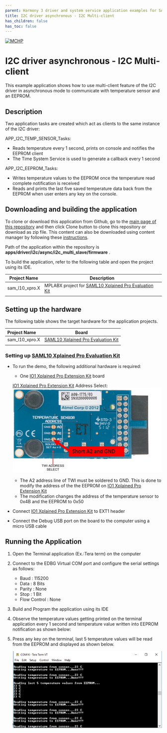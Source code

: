 ```yaml
---
parent: Harmony 3 driver and system service application examples for SAM L10/L11 family
title: I2C driver asynchronous - I2C Multi-client 
has_children: false
has_toc: false
---
```


[![MCHP](https://www.microchip.com/ResourcePackages/Microchip/assets/dist/images/logo.png)](https://www.microchip.com)

# I2C driver asynchronous - I2C Multi-client

This example application shows how to use multi-client feature of the I2C driver in asynchronous mode to communicate with temperature sensor and an EEPROM.

## Description

Two application tasks are created which act as clients to the same instance of the I2C driver:

APP_I2C_TEMP_SENSOR_Tasks:
- Reads temperature every 1 second, prints on console and notifies the EEPROM client 
- The Time System Service is used to generate a callback every 1 second

APP_I2C_EEPROM_Tasks:
- Writes temperature values to the EEPROM once the temperature read complete notification is received 
- Reads and prints the last five saved temperature data back from the EEPROM when user enters any key on the console.

## Downloading and building the application

To clone or download this application from Github, go to the [main page of this repository](https://github.com/Microchip-MPLAB-Harmony/core_apps_sam_l10_l11) and then click Clone button to clone this repository or download as zip file.
This content can also be downloaded using content manager by following these [instructions](https://github.com/Microchip-MPLAB-Harmony/contentmanager/wiki).

Path of the application within the repository is **apps/driver/i2c/async/i2c_multi_slave/firmware** .

To build the application, refer to the following table and open the project using its IDE.

| Project Name      | Description                                    |
| ----------------- | ---------------------------------------------- |
| sam_l10_xpro.X | MPLABX project for [SAML10 Xplained Pro Evaluation Kit](https://www.microchip.com/DevelopmentTools/ProductDetails/dm320204) |
|||

## Setting up the hardware

The following table shows the target hardware for the application projects.

| Project Name| Board|
|:---------|:---------:|
| sam_l10_xpro.X | [SAML10 Xplained Pro Evaluation Kit](https://www.microchip.com/DevelopmentTools/ProductDetails/dm320204) |
|||

### Setting up [SAML10 Xplained Pro Evaluation Kit](https://www.microchip.com/DevelopmentTools/ProductDetails/dm320204)

- To run the demo, the following additional hardware is required:
  - One [IO1 Xplained Pro Extension Kit](https://www.microchip.com/developmenttools/ProductDetails/ATIO1-XPRO) board
  
  [IO1 Xplained Pro Extension Kit](https://www.microchip.com/developmenttools/ProductDetails/ATIO1-XPRO) Address Select:
  ![Address Select](images/io1_xplained_address_sel.png)

  - The A2 address line of TWI must be soldered to GND. This is done to modify the address of the the EEPROM on [IO1 Xplained Pro Extension Kit](https://www.microchip.com/developmenttools/ProductDetails/ATIO1-XPRO) 
  - The modification changes the address of the temperature sensor to 0x4B and the EEPROM to 0x50

- Connect [IO1 Xplained Pro Extension Kit](https://www.microchip.com/developmenttools/ProductDetails/ATIO1-XPRO) to EXT1 header

- Connect the Debug USB port on the board to the computer using a micro USB cable

## Running the Application

1. Open the Terminal application (Ex.:Tera term) on the computer
2. Connect to the EDBG Virtual COM port and configure the serial settings as follows:
    - Baud : 115200
    - Data : 8 Bits
    - Parity : None
    - Stop : 1 Bit
    - Flow Control : None
3. Build and Program the application using its IDE
4. Observe the temperature values getting printed on the terminal application every 1 second and temperature value written into EEPROM notification as shown below: 
5. Press any key on the terminal, last 5 temperature values will be read from the EEPROM and displayed as shown below.

    ![output_i2c_multi_slave_1](images/output_i2c_multi_slave_1.png)
